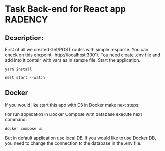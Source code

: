 # Task Back-end for React app RADENCY
## Description:
First of all we created Get/POST routes with simple response.
You can check on this endpoint- http://localhost:3001/.
Tou need create .env file and add into it contein with vars as in sample file.
Start the application.
```
yarn install

nest start --watch
```
## Docker
If you would like start this app with DB  in Docker make next steps:

For run application in Docker Compose with database execute next command:
```
docker compose up
```
But in default application use local DB. If you would like to use Docker DB,
you need to change the connection to the database in the .env file.